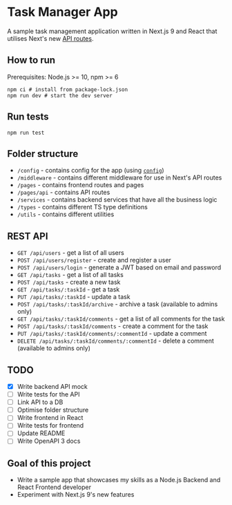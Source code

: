# Task Manager App
A sample task management application written in Next.js 9 and React that utilises Next's new [API routes](https://github.com/zeit/next.js#api-routes).

## How to run

Prerequisites: Node.js >= 10, npm >= 6

```shell script
npm ci # install from package-lock.json
npm run dev # start the dev server
```

## Run tests

```shell script
npm run test
```

## Folder structure

- `/config` - contains config for the app (using [`config`](https://github.com/lorenwest/node-config))
- `/middleware` - contains different middleware for use in Next's API routes
- `/pages` - contains frontend routes and pages
- `/pages/api` - contains API routes
- `/services` - contains backend services that have all the business logic
- `/types` - contains different TS type definitions
- `/utils` - contains different utilities

## REST API

- `GET /api/users` - get a list of all users
- `POST /api/users/register` - create and register a user
- `POST /api/users/login` - generate a JWT based on email and password
- `GET /api/tasks` - get a list of all tasks
- `POST /api/tasks` - create a new task 
- `GET /api/tasks/:taskId` - get a task
- `PUT /api/tasks/:taskId` - update a task
- `POST /api/tasks/:taskId/archive` - archive a task (available to admins only)
- `GET /api/tasks/:taskId/comments` - get a list of all comments for the task
- `POST /api/tasks/:taskId/comments` - create a comment for the task
- `PUT /api/tasks/:taskId/comments/:commentId` - update a comment
- `DELETE /api/tasks/:taskId/comments/:commentId` - delete a comment (available to admins only)

## TODO

- [x] Write backend API mock
- [ ] Write tests for the API
- [ ] Link API to a DB
- [ ] Optimise folder structure
- [ ] Write frontend in React
- [ ] Write tests for frontend
- [ ] Update README
- [ ] Write OpenAPI 3 docs

## Goal of this project

- Write a sample app that showcases my skills as a Node.js Backend and React Frontend developer
- Experiment with Next.js 9's new features
